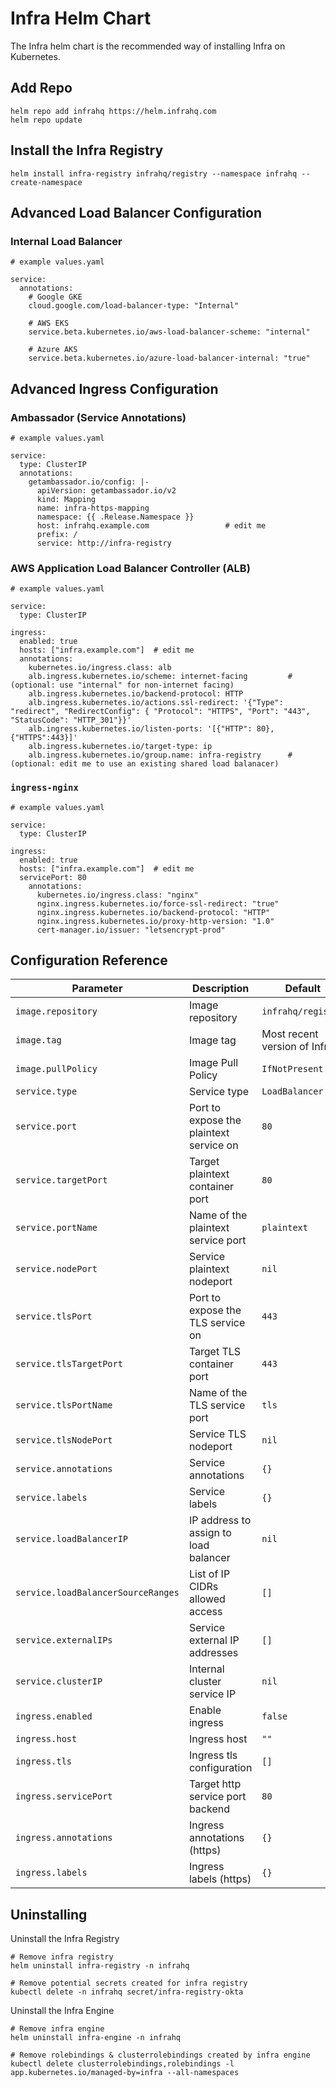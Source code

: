 # Infra Helm Chart

The Infra helm chart is the recommended way of installing Infra on Kubernetes.

## Add Repo

```
helm repo add infrahq https://helm.infrahq.com
helm repo update
```

## Install the Infra Registry

```
helm install infra-registry infrahq/registry --namespace infrahq --create-namespace
```

## Advanced Load Balancer Configuration

### Internal Load Balancer

```
# example values.yaml

service:
  annotations:
    # Google GKE
    cloud.google.com/load-balancer-type: "Internal"

    # AWS EKS
    service.beta.kubernetes.io/aws-load-balancer-scheme: "internal"

    # Azure AKS
    service.beta.kubernetes.io/azure-load-balancer-internal: "true"
```

## Advanced Ingress Configuration

### Ambassador (Service Annotations)

```
# example values.yaml

service:
  type: ClusterIP
  annotations:
    getambassador.io/config: |-
      apiVersion: getambassador.io/v2
      kind: Mapping
      name: infra-https-mapping
      namespace: {{ .Release.Namespace }}
      host: infrahq.example.com                 # edit me
      prefix: /
      service: http://infra-registry
```

### AWS Application Load Balancer Controller (ALB)

```
# example values.yaml

service:
  type: ClusterIP

ingress:
  enabled: true
  hosts: ["infra.example.com"]  # edit me
  annotations:
    kubernetes.io/ingress.class: alb
    alb.ingress.kubernetes.io/scheme: internet-facing         # (optional: use "internal" for non-internet facing)
    alb.ingress.kubernetes.io/backend-protocol: HTTP
    alb.ingress.kubernetes.io/actions.ssl-redirect: '{"Type": "redirect", "RedirectConfig": { "Protocol": "HTTPS", "Port": "443", "StatusCode": "HTTP_301"}}'
    alb.ingress.kubernetes.io/listen-ports: '[{"HTTP": 80}, {"HTTPS":443}]'
    alb.ingress.kubernetes.io/target-type: ip
    alb.ingress.kubernetes.io/group.name: infra-registry      # (optional: edit me to use an existing shared load balanacer)
```

### `ingress-nginx`

```
# example values.yaml

service:
  type: ClusterIP

ingress:
  enabled: true
  hosts: ["infra.example.com"]  # edit me
  servicePort: 80
    annotations:
      kubernetes.io/ingress.class: "nginx"
      nginx.ingress.kubernetes.io/force-ssl-redirect: "true"
      nginx.ingress.kubernetes.io/backend-protocol: "HTTP"
      nginx.ingress.kubernetes.io/proxy-http-version: "1.0"
      cert-manager.io/issuer: "letsencrypt-prod"
```

## Configuration Reference

| Parameter                          | Description                             | Default                      |
|------------------------------------|-----------------------------------------|------------------------------|
| `image.repository`                 | Image repository                        | `infrahq/registry`           |
| `image.tag`                        | Image tag                               | Most recent version of Infra |
| `image.pullPolicy`                 | Image Pull Policy                       | `IfNotPresent`               |
| `service.type`                     | Service type                            | `LoadBalancer`               |
| `service.port`                     | Port to expose the plaintext service on | `80`                         |
| `service.targetPort`               | Target plaintext container port         | `80`                         |
| `service.portName`                 | Name of the plaintext service port      | `plaintext`                  |
| `service.nodePort`                 | Service plaintext nodeport              | `nil`                        |
| `service.tlsPort`                  | Port to expose the TLS service on       | `443`                        |
| `service.tlsTargetPort`            | Target TLS container port               | `443`                        |
| `service.tlsPortName`              | Name of the TLS service port            | `tls`                        |
| `service.tlsNodePort`              | Service TLS nodeport                    | `nil`                        |
| `service.annotations`              | Service annotations                     | `{}`                         |
| `service.labels`                   | Service labels                          | `{}`                         |
| `service.loadBalancerIP`           | IP address to assign to load balancer   | `nil`                        |
| `service.loadBalancerSourceRanges` | List of IP CIDRs allowed access         | `[]`                         |
| `service.externalIPs`              | Service external IP addresses           | `[]`                         |
| `service.clusterIP`                | Internal cluster service IP             | `nil`                        |
| `ingress.enabled`                  | Enable ingress                          | `false`                      |
| `ingress.host`                     | Ingress host                            | `""`                         |
| `ingress.tls`                      | Ingress tls configuration               | `[]`                         |
| `ingress.servicePort`              | Target http service port backend        | `80`                         |
| `ingress.annotations`              | Ingress annotations (https)             | `{}`                         |
| `ingress.labels`                   | Ingress labels (https)                  | `{}`                         |

## Uninstalling

Uninstall the Infra Registry

```
# Remove infra registry
helm uninstall infra-registry -n infrahq

# Remove potential secrets created for infra registry
kubectl delete -n infrahq secret/infra-registry-okta
```

Uninstall the Infra Engine

```
# Remove infra engine
helm uninstall infra-engine -n infrahq

# Remove rolebindings & clusterrolebindings created by infra engine
kubectl delete clusterrolebindings,rolebindings -l app.kubernetes.io/managed-by=infra --all-namespaces
```
